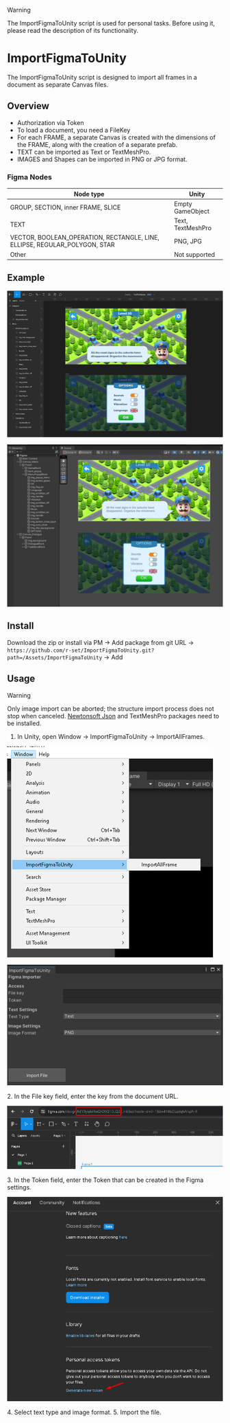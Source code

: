 > [!WARNING]
> The ImportFigmaToUnity script is used for personal tasks. Before using it, please read the description of its functionality.

# ImportFigmaToUnity
The ImportFigmaToUnity script is designed to import all frames in a document as separate Canvas files.

## Overview
- Authorization via Token
- To load a document, you need a FileKey
- For each FRAME, a separate Canvas is created with the dimensions of the FRAME, along with the creation of a separate prefab.
- TEXT can be imported as Text or TextMeshPro.
- IMAGES and Shapes can be imported in PNG or JPG format.

### Figma Nodes 
| Node type | Unity |
|---------------------------------|-----------------------------------------------------------------------------------------------------------------------------------------------------|
| GROUP, SECTION, inner FRAME, SLICE | Empty GameObject |
| TEXT | Text, TextMeshPro |
| VECTOR, BOOLEAN_OPERATION, RECTANGLE, LINE, ELLIPSE, REGULAR_POLYGON, STAR  | PNG, JPG|
| Other | Not supported|

## Example
<p align="center"><img src="Screenshots/example1_1.png"/></p>
<p align="center"><img src="Screenshots/example1_2.png"/></p>

## Install
Download the zip or install via PM → Add package from git URL → `https://github.com/r-set/ImportFigmaToUnity.git?path=/Assets/ImportFigmaToUnity` → Add
## Usage
> [!WARNING]
> Only image import can be aborted; the structure import process does not stop when canceled.
> [Newtonsoft Json](https://github.com/applejag/Newtonsoft.Json-for-Unity) and TextMeshPro packages need to be installed.
1. In Unity, open Window → ImportFigmaToUnity → ImportAllFrames.
<p align="left"><img src="Screenshots/step1_1.png"/></p>
<p align="left"><img src="Screenshots/step1_2.png"/></p>
2. In the File key field, enter the key from the document URL.
<p align="left"><img src="Screenshots/step2.png"/></p>
3. In the Token field, enter the Token that can be created in the Figma settings.
<p align="left"><img src="Screenshots/step3.png"/></p>
4. Select text type and image format.
5. Import the file.
